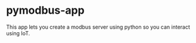 # pymodbus-app
This app lets you create a modbus server using python so you can interact using IoT.

